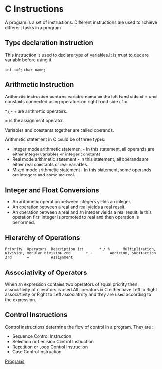 # C Instructions
A program is a set of instructions. Different instructions are used to achieve different tasks in a program.
## Type declaration instruction
This instruction is used to declare type of variables.It is must to declare variable before using it.

`int i=0;`
`char name;`
## Arithmetic Instruction
Arithmetic instruction contains variable name on the left hand side of = and constants connected using operators on right hand side of =.

*,/,-,+ are arithmetic operators.

= is the assignment operator.

Variables and constants together are called operands.

Arithmetic statement in C could be of three types.
* Integer mode arithmetic statement - In this statement, all operands are either integer variables or integer constants.
* Real mode arithmetic statement - In this statement, all operands are either real constants or real variables.
* Mixed mode arithmetic statement - In this statement, some operands are integers and some are real.
## Integer and Float Conversions
* An arithmetic operation between integers yields an integer.
* An operation between a real and real yields a real result.
* An operation between a real and an integer yields a real result. In this operation first integer is promoted to real and then operation is performed.
## Hierarchy of Operations
`Priority  Operators  Description
 1st       * / %      Multiplication, Division, Modular division
 2nd       + -        Addition, Subtraction
 3rd       =          Assignment` 
     
## Associativity of Operators
When an expression contains two operators of equal priority then associativity of operators is used.All operators in C either have Left to Right associativity or Right to Left associativity and they are used according to the expression.
## Control Instructions
Control instructions determine the flow of control in a program. They are :
* Sequence Control Instruction
* Selection or Decision Control Instruction
* Repetition or Loop Control Instruction
* Case Control Instruction

[Programs](https://github.com/MakineediJahnavi/Learning-C/tree/main/C%20Instructions)
